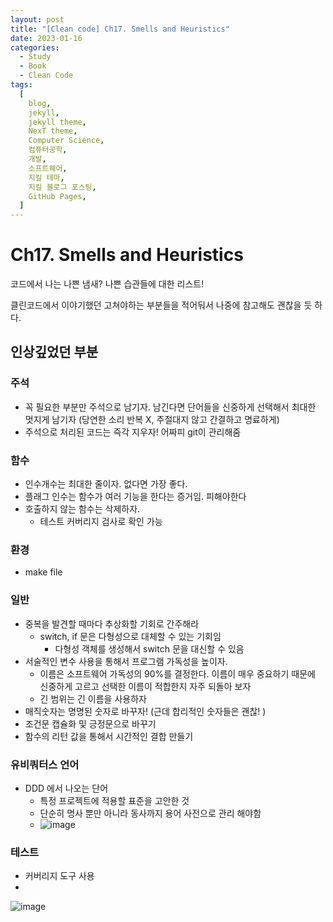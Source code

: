 ```yaml
---
layout: post
title: "[Clean code] Ch17. Smells and Heuristics"
date: 2023-01-16
categories:
  - Study
  - Book
  - Clean Code
tags:
  [
    blog,
    jekyll,
    jekyll theme,
    NexT theme,
    Computer Science,
    컴퓨터공학,
    개발,
    소프트웨어,
    지킬 테마,
    지킬 블로그 포스팅,
    GitHub Pages,
  ]
---
```


# Ch17. **Smells and Heuristics**

코드에서 나는 나쁜 냄새? 나쁜 습관들에 대한 리스트!

클린코드에서 이야기했던 고쳐야하는 부분들을 적어둬서 나중에 참고해도 괜찮을 듯 하다.

## 인상깊었던 부분

### 주석

- 꼭 필요한 부분만 주석으로 남기자. 남긴다면 단어들을 신중하게 선택해서 최대한 멋지게 남기자 (당연한 소리 반복 X, 주절대지 않고 간결하고 명료하게)
- 주석으로 처리된 코드는 즉각 지우자! 어짜피 git이 관리해줌

### 함수

- 인수개수는 최대한 줄이자. 없다면 가장 좋다.
- 플래그 인수는 함수가 여러 기능을 한다는 증거임. 피해야한다
- 호출하지 않는 함수는 삭제하자.
    - 테스트 커버리지 검사로 확인 가능

### 환경
- make file 


### 일반

- 중복을 발견할 때마다 추상화할 기회로 간주해라
    - switch, if 문은 다형성으로 대체할 수 있는 기회임
        - 다형성 객체를 생성해서 switch 문을 대신할 수 있음
- 서술적인 변수 사용을 통해서 프로그램 가독성을 높이자.
    - 이름은 소프트웨어 가독성의 90%를 결정한다. 이름이 매우 중요하기 때문에 신중하게 고르고 선택한 이름이 적합한지 자주 되돌아 보자
    - 긴 범위는 긴 이름을 사용하자
- 매직숫자는 명명된 숫자로 바꾸자! (근데 합리적인 숫자들은 괜찮! )
- 조건문 캡슐화 및 긍정문으로 바꾸기
- 함수의 리턴 값을 통해서 시간적인 결합 만들기

### 유비쿼터스 언어

- DDD 에서 나오는 단어
    - 특정 프로젝트에 적용할 표준을 고안한 것
    - 단순히 명사 뿐만 아니라 동사까지 용어 사전으로 관리 해야함
    - ![image](https://user-images.githubusercontent.com/37402136/193506615-51429018-3a7e-4dba-b4f1-1626d8bf2eea.png)
    

### 테스트

- 커버리지 도구 사용
- 
![image](https://user-images.githubusercontent.com/37402136/193506593-f6f63995-4ea1-4d3a-ab5e-e395207de573.png)
